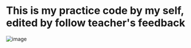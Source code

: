 # This is my practice code by my self, edited by follow teacher's feedback
![image](https://user-images.githubusercontent.com/57262486/104094272-6d8ca900-52c2-11eb-80da-272e6ece2535.png)
